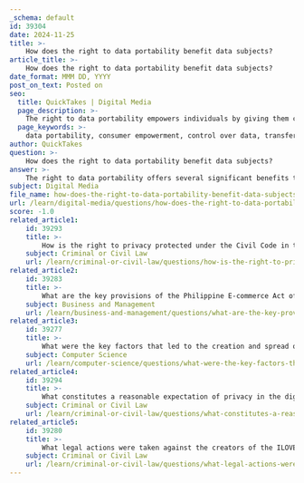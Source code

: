 ```yaml
---
_schema: default
id: 39304
date: 2024-11-25
title: >-
    How does the right to data portability benefit data subjects?
article_title: >-
    How does the right to data portability benefit data subjects?
date_format: MMM DD, YYYY
post_on_text: Posted on
seo:
  title: QuickTakes | Digital Media
  page_description: >-
    The right to data portability empowers individuals by giving them control over their personal data, enabling effective management, fostering competition, and enhancing interoperability among services.
  page_keywords: >-
    data portability, consumer empowerment, control over data, transfer of data, competition, interoperability, data-driven decisions, personalized experience, service providers, digital marketplace
author: QuickTakes
question: >-
    How does the right to data portability benefit data subjects?
answer: >-
    The right to data portability offers several significant benefits to data subjects, empowering them and enhancing their control over personal information. Here are the key advantages:\n\n1. **Empowerment of Consumers**: The primary aim of data portability is to empower individuals by allowing them to take control of their personal data. This right enables users to transfer their data from one service provider to another, facilitating greater autonomy over how their information is used.\n\n2. **Increased Consumer Control**: Data portability enhances consumer control by allowing individuals to manage their data more effectively. Users can choose to move their data to services that better meet their needs or preferences, thereby fostering a more personalized experience.\n\n3. **Unlocking Value from Data**: By enabling data subjects to transfer their data, portability can unlock additional value. Individuals can leverage their data across different platforms, potentially leading to better services and tailored offerings that align with their interests.\n\n4. **Fostering Competition**: The right to data portability can stimulate competition among service providers. When consumers can easily switch services, companies are incentivized to improve their offerings and maintain high standards to retain customers. This competitive environment can lead to innovation and better services in the market.\n\n5. **Facilitating Data-Driven Decisions**: Data portability allows individuals to aggregate their data from various sources, enabling them to make more informed decisions based on a comprehensive view of their information. This can be particularly beneficial in sectors like finance and health, where understanding one's data can lead to better choices.\n\n6. **Interoperability**: The right to data portability often requires that data be provided in a structured, commonly used, and machine-readable format. This standardization can enhance interoperability between different services, making it easier for users to switch providers without losing their data.\n\nIn summary, the right to data portability not only benefits individuals by giving them greater control and flexibility over their personal data but also promotes competition and innovation in the digital marketplace.
subject: Digital Media
file_name: how-does-the-right-to-data-portability-benefit-data-subjects.md
url: /learn/digital-media/questions/how-does-the-right-to-data-portability-benefit-data-subjects
score: -1.0
related_article1:
    id: 39293
    title: >-
        How is the right to privacy protected under the Civil Code in the Philippines?
    subject: Criminal or Civil Law
    url: /learn/criminal-or-civil-law/questions/how-is-the-right-to-privacy-protected-under-the-civil-code-in-the-philippines
related_article2:
    id: 39283
    title: >-
        What are the key provisions of the Philippine E-commerce Act of 2000 (R.A. 8792)?
    subject: Business and Management
    url: /learn/business-and-management/questions/what-are-the-key-provisions-of-the-philippine-ecommerce-act-of-2000-ra-8792
related_article3:
    id: 39277
    title: >-
        What were the key factors that led to the creation and spread of the ILOVEYOU worm?
    subject: Computer Science
    url: /learn/computer-science/questions/what-were-the-key-factors-that-led-to-the-creation-and-spread-of-the-iloveyou-worm
related_article4:
    id: 39294
    title: >-
        What constitutes a reasonable expectation of privacy in the digital age?
    subject: Criminal or Civil Law
    url: /learn/criminal-or-civil-law/questions/what-constitutes-a-reasonable-expectation-of-privacy-in-the-digital-age
related_article5:
    id: 39280
    title: >-
        What legal actions were taken against the creators of the ILOVEYOU worm?
    subject: Criminal or Civil Law
    url: /learn/criminal-or-civil-law/questions/what-legal-actions-were-taken-against-the-creators-of-the-iloveyou-worm
---
```


&nbsp;